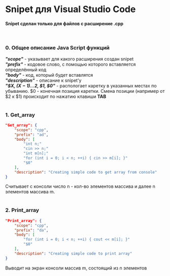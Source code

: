 # Snipet для Visual Studio Code

#### Snipet сделан только для файлов с расширение .cpp
<br>

### 0. Общее описание Java Script функций
***"scope"*** - указывает для какого расширения создан snipet\
***"prefix"*** - кодовое слово, с помощью которого вставляется определённый код\
***"body"*** - код, который будет вставлятся\
***"description"*** - описание к snipet'у\
***"$X, $(X-1)...$2, $1, $0"*** - распологает каретку в указанных местах по убыванию. $0 - конечная позиция каретки. Смена позиции (например от $2 к $1) происходит по нажатию клавиши **TAB**\
<br>

### 1. Get_array
```json
"Get_array": {
    "scope": "cpp",
    "prefix": "ad",
    "body": [
        "int n;"
        "cin >> n;"
        "int m[n];"
        "for (int i = 0; i < n; ++i) { cin >> m[i]; }"
        "$0"
    ],
    "description": "Creating simple code to get array from console"
}
```
Считывает с консоли число n - кол-во элементов массива и далее n элементов массива m.\
<br>

### 2. Print_array
```json
"Print_array": {
    "scope": "cpp",
    "prefix": "da",
    "body": [
        "for (int i = 0; i < n; ++i) { cout << m[i]; }"
        "$0"
    ],
    "description": "Creating simple code to print array"
}
```
Выводит на экран консоли массив m, состоящий из n элементов

















